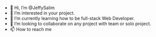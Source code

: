 - 👋 Hi, I’m @JeffySalim
- 👀 I’m interested in your project.
- 🌱 I’m currently learning how to be full-stack Web Developer.
- 💞️ I’m looking to collaborate on any project with team or solo project.
- 📫 How to reach me 

<!---
JeffySalim/JeffySalim is a ✨ special ✨ repository because its `README.md` (this file) appears on your GitHub profile.
You can click the Preview link to take a look at your changes.
--->
